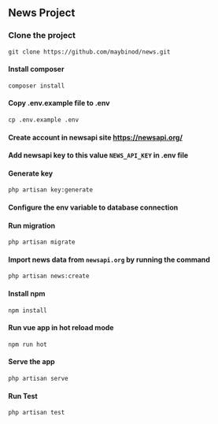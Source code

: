 ## News Project

### Clone the project
```
git clone https://github.com/maybinod/news.git
```
#### Install composer
````
composer install
````

#### Copy .env.example file to .env
````
cp .env.example .env
````

#### Create account in newsapi site https://newsapi.org/

#### Add newsapi key to this value `NEWS_API_KEY` in .env file

#### Generate key
````
php artisan key:generate
````

#### Configure the env variable to database connection

#### Run migration
````
php artisan migrate
````

#### Import news data from `newsapi.org` by running the command
````
php artisan news:create
````

#### Install npm
````
npm install
````

#### Run vue app in hot reload mode
````
npm run hot
````

#### Serve the app
````
php artisan serve
````

#### Run Test
````
php artisan test
````
